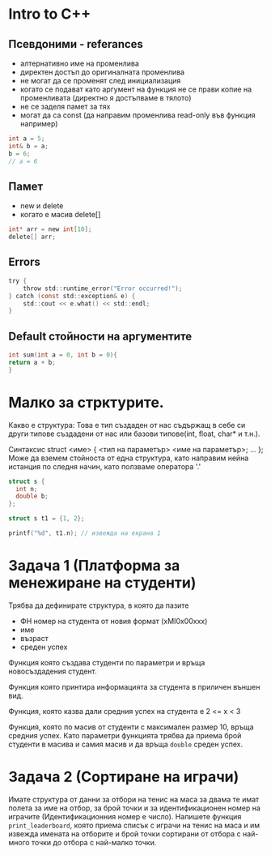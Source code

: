 # Intro to C++

## Псевдоними - referances

- алтернативно име на променлива
- директен достъп до оригиналната променлива
- не могат да се променят след инициализация
- когато се подават като аргумент на функция не се прави копие на променливата (директно я достъпваме в тялото)
- не се заделя памет за тях
- могат да са const (да направим променлива read-only във функция например)

```c
int a = 5;
int& b = a;
b = 6;
// a = 6
```

## Памет

- new и delete
- когато е масив delete[]

```c
int* arr = new int[10];
delete[] arr;
```

## Errors

```c
try {
    throw std::runtime_error("Error occurred!");
} catch (const std::exception& e) {
    std::cout << e.what() << std::endl;
}
```

## Default стойности на аргументите

```c
int sum(int a = 0, int b = 0){
return a + b;
}
```

# Малко за стрктурите.

Какво е структура:
Това е тип създаден от нас съдържащ в себе си други типове създадени от нас или базови типове(int, float, char\* и т.н.).

Синтаксис
struct <име> {
<тип на параметър> <име на параметър>;
...
};
Може да вземем стойноста от една структура, като направим нейна истанция по следня начин, като ползваме оператора '.'

```c
struct s {
  int n;
  double b;
};

struct s t1 = {1, 2};

printf("%d", t1.n); // извежда на екрана 1
```

# Задача 1 (Платформа за менежиране на студенти)

Трябва да дефинирате структура, в която да пазите

- ФН номер на студента от новия формат (xMI0x00xxx)
- име
- възраст
- среден успех

Функция която създава студенти по параметри и връща новосъздадения студент.

Функция която принтира информацията за студента в приличен външен вид.

Функция, която казва дали средния успех на студента е 2 <= x < 3

Функция, която по масив от студенти с максимален размер 10, връща средния успех. Като параметри функцията трябва да приема брой студенти в масива и самия масив и да връща `double` среден успех.

# Задача 2 (Сортиране на играчи)

Имате структура от данни за отбори на тенис на маса за двама те имат полета за име на отбор, за брой точки и за идентификационен номер на играчите (Идентификационния номер е число). Напишете функция `print_leaderboard`, която приема списък с играчи на тенис на маса и им извежда имената на отборите и брой точки сортирани от отбора с най-много точки до отбора с най-малко точки.
